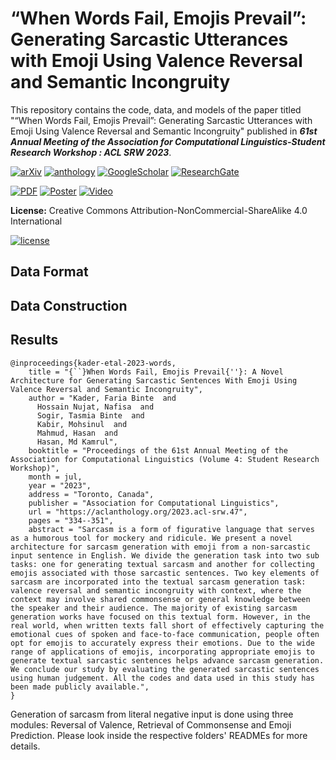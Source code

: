 # “When Words Fail, Emojis Prevail”: Generating Sarcastic Utterances with Emoji Using Valence Reversal and Semantic Incongruity
This repository contains the code, data, and models of the paper titled "“When Words Fail, Emojis Prevail”: Generating Sarcastic Utterances with Emoji Using Valence Reversal and Semantic Incongruity" published in  ***61st Annual Meeting of the Association for Computational Linguistics-Student Research Workshop : ACL SRW 2023***.

[![arXiv](https://img.shields.io/badge/arXiv-2305.04105-b31b1b.svg)](https://arxiv.org/abs/2305.04105)
[![anthology](https://img.shields.io/badge/ACL%20Anthology-2023.aclsrw.47-EE161F.svg)](https://aclanthology.org/2023.acl-srw.47/)
[![GoogleScholar](https://img.shields.io/badge/Google%20Scholar-4285F4?style=flat&logo=Google+Scholar&logoColor=white&color=gray&labelColor=4285F4)](https://tinyurl.com/2zh5nrsh)
[![ResearchGate](https://img.shields.io/badge/ResearchGate-00CCBB?style=flat&logo=ResearchGate&logoColor=white&color=gray&labelColor=00CCBB)](https://tinyurl.com/278f4us9)

[![PDF](https://img.shields.io/badge/Paper%20PDF-EF3939?style=flat&logo=adobeacrobatreader&logoColor=white&color=gray&labelColor=ec1c24)](https://aclanthology.org/2023.acl-srw.47.pdf)
[![Poster](https://img.shields.io/badge/Poster%20PDF-EF3939?style=flat&logo=Microsoft+PowerPoint&logoColor=white&color=gray&labelColor=B7472A)](https://drive.google.com/file/d/1EGaVY3H-iyaKjEr2bchgOmJ8Q771CE00/view?usp=sharing)
[![Video](https://img.shields.io/badge/Video%20Presentation-4285F4?style=flat&logo=Google+Drive&logoColor=white&color=gray&labelColor=4285F4)](https://drive.google.com/file/d/1IR6yGm2vlVmYwJb3HGedVL4BUJ83GYP3/view?usp=sharing)



**License:** Creative Commons Attribution-NonCommercial-ShareAlike 4.0 International

[![license](https://arxiv.org/icons/licenses/by-nc-sa-4.0.png)](http://creativecommons.org/licenses/by-nc-sa/4.0/)

## Data Format




## Data Construction


## Results



```
@inproceedings{kader-etal-2023-words,
    title = "{``}When Words Fail, Emojis Prevail{''}: A Novel Architecture for Generating Sarcastic Sentences With Emoji Using Valence Reversal and Semantic Incongruity",
    author = "Kader, Faria Binte  and
      Hossain Nujat, Nafisa  and
      Sogir, Tasmia Binte  and
      Kabir, Mohsinul  and
      Mahmud, Hasan  and
      Hasan, Md Kamrul",
    booktitle = "Proceedings of the 61st Annual Meeting of the Association for Computational Linguistics (Volume 4: Student Research Workshop)",
    month = jul,
    year = "2023",
    address = "Toronto, Canada",
    publisher = "Association for Computational Linguistics",
    url = "https://aclanthology.org/2023.acl-srw.47",
    pages = "334--351",
    abstract = "Sarcasm is a form of figurative language that serves as a humorous tool for mockery and ridicule. We present a novel architecture for sarcasm generation with emoji from a non-sarcastic input sentence in English. We divide the generation task into two sub tasks: one for generating textual sarcasm and another for collecting emojis associated with those sarcastic sentences. Two key elements of sarcasm are incorporated into the textual sarcasm generation task: valence reversal and semantic incongruity with context, where the context may involve shared commonsense or general knowledge between the speaker and their audience. The majority of existing sarcasm generation works have focused on this textual form. However, in the real world, when written texts fall short of effectively capturing the emotional cues of spoken and face-to-face communication, people often opt for emojis to accurately express their emotions. Due to the wide range of applications of emojis, incorporating appropriate emojis to generate textual sarcastic sentences helps advance sarcasm generation. We conclude our study by evaluating the generated sarcastic sentences using human judgement. All the codes and data used in this study has been made publicly available.",
}

```
Generation of sarcasm from literal negative input is done using three modules: Reversal of Valence, Retrieval of Commonsense and Emoji Prediction. Please look inside the respective folders' READMEs for more details.
